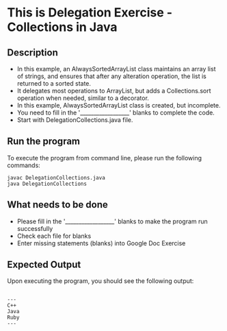 # This is Delegation Exercise - Collections in Java
## Description
* In this example, an AlwaysSortedArrayList class maintains an array list of strings, and ensures that after any
alteration operation, the list is returned to a sorted state.
* It delegates most operations to ArrayList, but adds a Collections.sort operation when needed, similar to a decorator.
* In this example, AlwaysSortedArrayList class is created, but incomplete.
* You need to fill in the '__________________' blanks to complete the code.
* Start with DelegationCollections.java file.

## Run the program
To execute the program from command line, please run the following commands:
```
javac DelegationCollections.java
java DelegationCollections
```

## What needs to be done
* Please fill in the '__________________'  blanks to make the program run successfully
* Check each file for blanks
* Enter missing statements (blanks) into Google Doc Exercise

## Expected Output
Upon executing the program, you should see the following output:

```

---
C++
Java
Ruby
---
```
